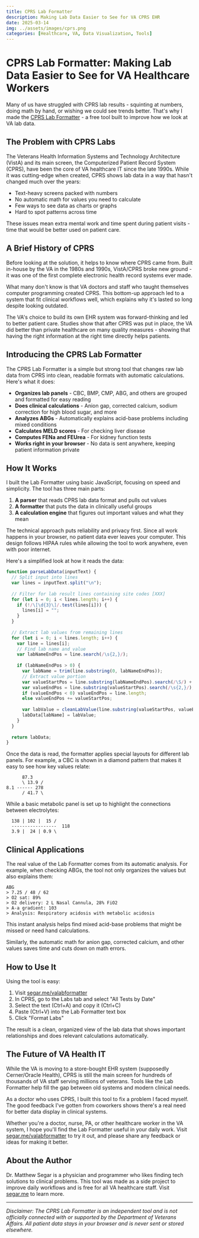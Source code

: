 ```yaml
---
title: CPRS Lab Formatter
description: Making Lab Data Easier to See for VA CPRS EHR
date: 2025-03-14
img: ../assets/images/cprs.png
categories: [Healthcare, VA, Data Visualization, Tools]
---
```


# CPRS Lab Formatter: Making Lab Data Easier to See for VA Healthcare Workers

Many of us have struggled with CPRS lab results - squinting at numbers, doing math by hand, or wishing we could see trends better. That's why I made the [CPRS Lab Formatter](https://segar.me/valabformatter) - a free tool built to improve how we look at VA lab data.

## The Problem with CPRS Labs

The Veterans Health Information Systems and Technology Architecture (VistA) and its main screen, the Computerized Patient Record System (CPRS), have been the core of VA healthcare IT since the late 1990s. While it was cutting-edge when created, CPRS shows lab data in a way that hasn't changed much over the years:

- Text-heavy screens packed with numbers
- No automatic math for values you need to calculate
- Few ways to see data as charts or graphs
- Hard to spot patterns across time

These issues mean extra mental work and time spent during patient visits - time that would be better used on patient care.

## A Brief History of CPRS

Before looking at the solution, it helps to know where CPRS came from. Built in-house by the VA in the 1980s and 1990s, VistA/CPRS broke new ground - it was one of the first complete electronic health record systems ever made.

What many don't know is that VA doctors and staff who taught themselves computer programming created CPRS. This bottom-up approach led to a system that fit clinical workflows well, which explains why it's lasted so long despite looking outdated.

The VA's choice to build its own EHR system was forward-thinking and led to better patient care. Studies show that after CPRS was put in place, the VA did better than private healthcare on many quality measures - showing that having the right information at the right time directly helps patients.

## Introducing the CPRS Lab Formatter

The CPRS Lab Formatter is a simple but strong tool that changes raw lab data from CPRS into clean, readable formats with automatic calculations. Here's what it does:

- **Organizes lab panels** - CBC, BMP, CMP, ABG, and others are grouped and formatted for easy reading
- **Does clinical calculations** - Anion gap, corrected calcium, sodium correction for high blood sugar, and more
- **Analyzes ABGs** - Automatically explains acid-base problems including mixed conditions
- **Calculates MELD scores** - For checking liver disease
- **Computes FENa and FEUrea** - For kidney function tests
- **Works right in your browser** - No data is sent anywhere, keeping patient information private

## How It Works

I built the Lab Formatter using basic JavaScript, focusing on speed and simplicity. The tool has three main parts:

1. **A parser** that reads CPRS lab data format and pulls out values
2. **A formatter** that puts the data in clinically useful groups
3. **A calculation engine** that figures out important values and what they mean

The technical approach puts reliability and privacy first. Since all work happens in your browser, no patient data ever leaves your computer. This design follows HIPAA rules while allowing the tool to work anywhere, even with poor internet.

Here's a simplified look at how it reads the data:

```javascript
function parseLabData(inputText) {
  // Split input into lines
  var lines = inputText.split("\n");
  
  // Filter for lab result lines containing site codes [XXX]
  for (let i = 0; i < lines.length; i++) {
    if (!/\[\d{3}\]/.test(lines[i])) {
      lines[i] = "";
    }
  }
  
  // Extract lab values from remaining lines
  for (let i = 0; i < lines.length; i++) {
    var line = lines[i];
    // Find lab name and value
    var labNameEndPos = line.search(/\s{2,}/);
    
    if (labNameEndPos > 0) {
      var labName = trim(line.substring(0, labNameEndPos));
      // Extract value portion
      var valueStartPos = line.substring(labNameEndPos).search(/\S/) + labNameEndPos;
      var valueEndPos = line.substring(valueStartPos).search(/\s{2,}/);
      if (valueEndPos < 0) valueEndPos = line.length;
      else valueEndPos += valueStartPos;
      
      var labValue = cleanLabValue(line.substring(valueStartPos, valueEndPos).trim());
      labData[labName] = labValue;
    }
  }
  
  return labData;
}
```

Once the data is read, the formatter applies special layouts for different lab panels. For example, a CBC is shown in a diamond pattern that makes it easy to see how key values relate:

```
      87.3
      \ 13.9 /
8.1 ------ 278
      / 41.7 \
```

While a basic metabolic panel is set up to highlight the connections between electrolytes:

```
  138 | 102 |  15 /
  -----------------  118
  3.9 |  24 | 0.9 \
```

## Clinical Applications

The real value of the Lab Formatter comes from its automatic analysis. For example, when checking ABGs, the tool not only organizes the values but also explains them:

```
ABG
> 7.25 / 48 / 62
> O2 sat: 89%
> O2 delivery: 2 L Nasal Cannula, 28% FiO2
> A-a gradient: 103
> Analysis: Respiratory acidosis with metabolic acidosis
```

This instant analysis helps find mixed acid-base problems that might be missed or need hand calculations.

Similarly, the automatic math for anion gap, corrected calcium, and other values saves time and cuts down on math errors.

## How to Use It

Using the tool is easy:

1. Visit [segar.me/valabformatter](https://segar.me/valabformatter)
2. In CPRS, go to the Labs tab and select "All Tests by Date"
3. Select the text (Ctrl+A) and copy it (Ctrl+C)
4. Paste (Ctrl+V) into the Lab Formatter text box
5. Click "Format Labs"

The result is a clean, organized view of the lab data that shows important relationships and does relevant calculations automatically.

## The Future of VA Health IT

While the VA is moving to a store-bought EHR system (supposedly Cerner/Oracle Health), CPRS is still the main screen for hundreds of thousands of VA staff serving millions of veterans. Tools like the Lab Formatter help fill the gap between old systems and modern clinical needs.

As a doctor who uses CPRS, I built this tool to fix a problem I faced myself. The good feedback I've gotten from coworkers shows there's a real need for better data display in clinical systems.

Whether you're a doctor, nurse, PA, or other healthcare worker in the VA system, I hope you'll find the Lab Formatter useful in your daily work. Visit [segar.me/valabformatter](https://segar.me/valabformatter) to try it out, and please share any feedback or ideas for making it better.

## About the Author

Dr. Matthew Segar is a physician and programmer who likes finding tech solutions to clinical problems. This tool was made as a side project to improve daily workflows and is free for all VA healthcare staff. Visit [segar.me](https://segar.me) to learn more.

---

*Disclaimer: The CPRS Lab Formatter is an independent tool and is not officially connected with or supported by the Department of Veterans Affairs. All patient data stays in your browser and is never sent or stored elsewhere.*
